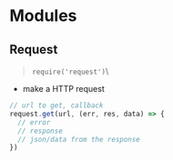 # Modules

## Request
> `require('request')`\
* make a HTTP request
```javascript
// url to get, callback
request.get(url, (err, res, data) => {
  // error
  // response
  // json/data from the response
})
```